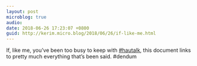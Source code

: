 ```yaml
---
layout: post
microblog: true
audio: 
date: 2018-06-26 17:23:07 +0800
guid: http://kerim.micro.blog/2018/06/26/if-like-me.html
---
```

If, like me, you’ve been too busy to keep with [#hautalk](https://docs.google.com/document/d/e/2PACX-1vSHK7oM8jxF9ppg_oVnX2VjWofn0VrH3Hf7GMqvlygYSDcuJ3-rSlGVQNEyKeHXLNVjabGBfJnL1Mnx/pub), this document links to pretty much everything that’s been said. #dendum
